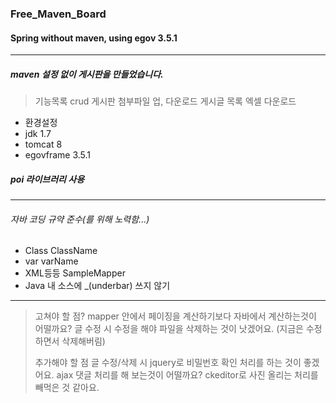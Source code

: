 ### Free_Maven_Board
#### Spring without maven, using egov 3.5.1

---

##### maven 설정 없이 게시판을 만들었습니다.

> 기능목록
> crud 게시판
> 첨부파일 업, 다운로드
> 게시글 목록 엑셀 다운로드

- 환경설정
- jdk 1.7
- tomcat 8
- egovframe 3.5.1

##### poi 라이브러리 사용

---

###### 자바 코딩 규약 준수(를 위해 노력함...)

- Class ClassName
- var varName
- XML등등 SampleMapper
- Java 내 소스에 _(underbar) 쓰지 않기

---

> 고쳐야 할 점?
> mapper 안에서 페이징을 계산하기보다 자바에서 계산하는것이 어떨까요?
> 글 수정 시 수정을 해야 파일을 삭제하는 것이 낫겠어요. (지금은 수정하면서 삭제해버림)
>
> 추가해야 할 점
> 글 수정/삭제 시 jquery로 비밀번호 확인 처리를 하는 것이 좋겠어요.
> ajax 댓글 처리를 해 보는것이 어떨까요?
> ckeditor로 사진 올리는 처리를 빼먹은 것 같아요.

